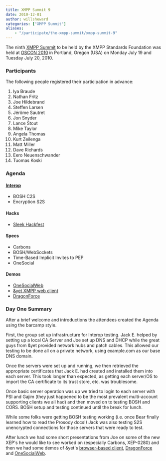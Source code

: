 ```yaml
---
title: XMPP Summit 9
date: 2010-12-01
author: willsheward
categories: ["XMPP Summit"]
aliases:
    - "/participate/the-xmpp-summit/xmpp-summit-9"
---
```


The ninth [XMPP Summit](/participate/the-xmpp-summit/) to be held by the XMPP Standards Foundation was held at [OSCON 2010](http://www.oscon.com/oscon2010) in Portland, Oregon (USA) on Monday July 19 and Tuesday July 20, 2010.

### Participants
The following people registered their participation in advance:

1.  lya Braude 
2.  Nathan Fritz 
3.  Joe Hildebrand 
4.  Steffen Larsen 
5.  Jérôme Sautret 
6.  Jon Snyder 
7.  Lance Stout 
8.  Mike Taylor 
9.  Angela Thomas 
10. Kurt Zeilenga 
11. Matt Miller 
12. Dave Richards 
13. Eero Neuenschwander 
14. Tuomas Koski

### Agenda
#### [Interop](http://wiki.xmpp.org/web/XMPP_Summit_Interop)
-   BOSH C2S
-   Encryption S2S

#### Hacks
-   [Sleek Hackfest](http://github.com/fritzy/SleekXMPP/)

#### Specs
-   Carbons
-   BOSH/WebSockets
-   Time-Based Implicit Invites to PEP
-   OneSocial

#### Demos
-   [OneSocialWeb](http://onesocialweb.org/)
-   [&yet XMPP web client](http://otalk.org/)
-   [DragonForce](http://drakontas.com/)

### Day One Summary
After a brief welcome and introductions the attendees created the Agenda using the barcamp style.

First, the group set up infrastructure for Interop testing. Jack E. helped by setting up a local CA Server and Joe set up DNS and DHCP while the great guys from &yet provided network hubs and patch cables. This allowed our testing to be done all on a private network, using example.com as our base DNS domain.

Once the servers were set up and running, we then retrieved the appropriate certificates that Jack E. had created and installed them into each server. This took longer than expected, as getting each server/OS to import the CA certificate to its trust store, etc. was troublesome.

Once basic server operation was up we tried to login to each server with PSI and Gajim (they just happened to be the most prevalent multi-account supporting clients we all had) and then moved on to testing BOSH and CORS. BOSH setup and testing continued until the break for lunch.

While some folks were getting BOSH testing working (i.e. once Bear finally learned how to read the Prosody docs!) Jack was also testing S2S unencrypted connections for those servers that were ready to test.

After lunch we had some short presentations from Joe on some of the new XEP's he would like to see worked on (especially Carbons, XEP-0280) and then we had some demos of &yet's [browser-based client](http://otalk.org/), [DragonForce](http://drakontas.com/) and [OneSocialWeb](http://onesocialweb.org/).
